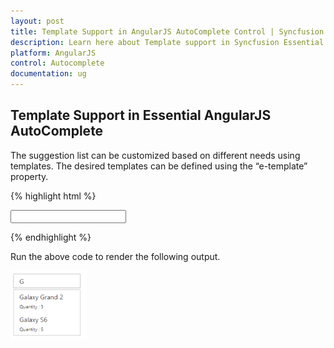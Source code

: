 ```yaml
---
layout: post
title: Template Support in AngularJS AutoComplete Control | Syncfusion
description: Learn here about Template support in Syncfusion Essential AngularJS AutoComplete Control, its elements, and more.
platform: AngularJS
control: Autocomplete
documentation: ug
---
```


## Template Support in Essential AngularJS AutoComplete

The suggestion list can be customized based on different needs using templates. The desired templates can be defined using the “e-template” property.

{% highlight html %}

  <input type="text" ej-autocomplete e-dataSource="dataList" e-fields-text="text" e-template="template" e-width="100%" />


   <script type="text/javascript">
          var mobileList = [
                { pName: "Galaxy Grand 2", quantity: "3" },
                { pName: "Galaxy S6", quantity: "5" },
                { pName: "IPhone S6", quantity: "8" },
                { pName: "Ipod Mini", quantity: "3" }, 
];
        angular.module('AutoCompleteApp', ['ejangular'])
             .controller('AutocompleteCtrl', function ($scope) {                
                 $scope.dataList = mobileList;
                 $scope.text="pName";
                 $scope.template="<div><div class='product-text'>${pName}</div> <span class='product-quantity' style='font-size:10px'> Quantity : ${quantity}</span></div>";
             });
    </script>



{% endhighlight %}



Run the above code to render the following output. 

![Template Support in AngularJS AutoComplete](template-support_images\template-support_img1.png)

